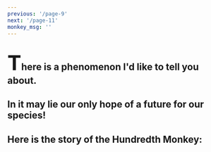 ```yaml
---
previous: '/page-9'
next: '/page-11'
monkey_msg: ''
---
```


## <span style="font-size:47px;">T</span>here is a phenomenon I'd like to tell you about.

## In it may lie our only hope of a future for our species!

## Here is the story of the Hundredth Monkey:
